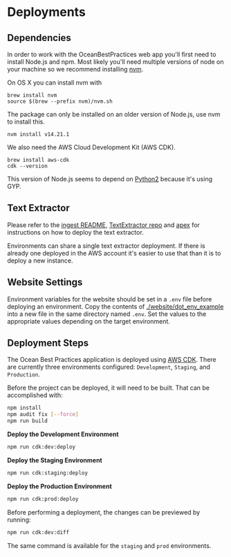 # Deployments

## Dependencies

In order to work with the OceanBestPractices web app you'll first need to install Node.js and npm. Most likely you'll need multiple versions of node on your machine so we recommend installing [nvm](https://github.com/nvm-sh/nvm).

On OS X you can install nvm with
```
brew install nvm
source $(brew --prefix nvm)/nvm.sh
```

The package can only be installed on an older version of Node.js, use nvm to install this.
```
nvm install v14.21.1
```

We also need the AWS Cloud Development Kit (AWS CDK).
```
brew install aws-cdk
cdk --version
```


This version of Node.js seems to depend on [Python2](https://www.python.org/downloads/release/python-2716/) because it's using GYP.


## Text Extractor

Please refer to the [ingest README](./ingest/README.md), [TextExtractor repo](https://github.com/Element84/lambda-text-extractor) and [apex](https://apex.run/) for instructions on how to deploy the text extractor.

Environments can share a single text extractor deployment. If there is already one deployed in the AWS account it's easier to use that than it is to deploy a new instance.

## Website Settings

Environment variables for the website should be set in a `.env` file before deploying an environment. Copy the contents of [./website/dot_env_example](dot_env_example) into a new file in the same directory named `.env`. Set the values to the appropriate values depending on the target environment.

## Deployment Steps

The Ocean Best Practices application is deployed using [AWS CDK](https://docs.aws.amazon.com/cdk/latest/guide/getting_started.html). There are currently three environments configured: `Development`, `Staging`, and `Production`.

Before the project can be deployed, it will need to be built. That can be accomplished with:

```sh
npm install
npm audit fix [--force]
npm run build
```

**Deploy the Development Environment**

```sh
npm run cdk:dev:deploy
```

**Deploy the Staging Environment**

```sh
npm run cdk:staging:deploy
```

**Deploy the Production Environment**

```sh
npm run cdk:prod:deploy
```

Before performing a deployment, the changes can be previewed by running:

````sh
npm run cdk:dev:diff
````

The same command is available for the `staging` and `prod` environments.
